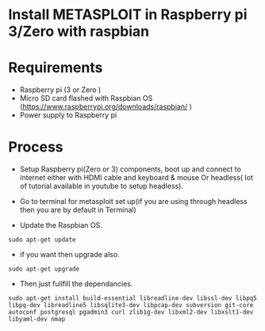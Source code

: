 Install METASPLOIT in Raspberry pi 3/Zero with raspbian
======================================================================


# Requirements

* Raspberry pi (3 or Zero )
* Micro SD card flashed with Raspbian OS (https://www.raspberrypi.org/downloads/raspbian/ )
* Power supply to Raspberry pi

# Process

* Setup Raspberry pi(Zero or 3) components, boot up and connect to internet either with HDMI cable and keyboard & mouse Or headless( lot of tutorial available in youtube to setup headless).

* Go to terminal for metasploit set up(if you are using through headless then you are by default in Terminal)
* Update the Raspbian OS.
```
sudo apt-get update
```
* if you want then upgrade also.
```
sudo apt-get upgrade
 ```
* Then just fullfill the dependancies.
 ```
sudo apt-get install build-essential libreadline-dev libssl-dev libpq5 libpq-dev libreadline5 libsqlite3-dev libpcap-dev subversion git-core autoconf postgresql pgadmin3 curl zlib1g-dev libxml2-dev libxslt1-dev libyaml-dev nmap
 ```
 
